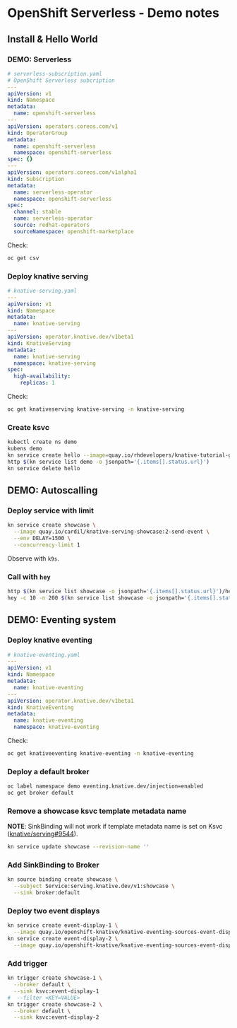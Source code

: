 # OpenShift Serverless - Demo notes

## Install & Hello World

### DEMO: Serverless

```yaml
# serverless-subscription.yaml
# OpenShift Serverless subcription
---
apiVersion: v1
kind: Namespace
metadata:
  name: openshift-serverless
---
apiVersion: operators.coreos.com/v1
kind: OperatorGroup
metadata:
  name: openshift-serverless
  namespace: openshift-serverless
spec: {}
---
apiVersion: operators.coreos.com/v1alpha1
kind: Subscription
metadata:
  name: serverless-operator
  namespace: openshift-serverless
spec:
  channel: stable
  name: serverless-operator
  source: redhat-operators
  sourceNamespace: openshift-marketplace
```

Check:

```bash
oc get csv
```

### Deploy knative serving

```yaml
# knative-serving.yaml
---
apiVersion: v1
kind: Namespace
metadata:
  name: knative-serving
---
apiVersion: operator.knative.dev/v1beta1
kind: KnativeServing
metadata:
  name: knative-serving
  namespace: knative-serving
spec:
  high-availability:
    replicas: 1

```
Check:

```bash
oc get knativeserving knative-serving -n knative-serving
```

### Create ksvc

```bash
kubectl create ns demo
kubens demo
kn service create hello --image=quay.io/rhdevelopers/knative-tutorial-greeter:quarkus
http $(kn service list demo -o jsonpath='{.items[].status.url}')
kn service delete hello
```

## DEMO: Autoscalling

### Deploy service with limit

```bash
kn service create showcase \
  --image quay.io/cardil/knative-serving-showcase:2-send-event \
  --env DELAY=1500 \
  --concurrency-limit 1
```

Observe with `k9s`.

### Call with `hey`

```bash
http $(kn service list showcase -o jsonpath='{.items[].status.url}')/hello
hey -c 10 -n 200 $(kn service list showcase -o jsonpath='{.items[].status.url}')/hello
```

## DEMO: Eventing system

### Deploy knative eventing

```yaml
# knative-eventing.yaml
---
apiVersion: v1
kind: Namespace
metadata:
  name: knative-eventing
---
apiVersion: operator.knative.dev/v1beta1
kind: KnativeEventing
metadata:
  name: knative-eventing
  namespace: knative-eventing
```
Check:

```bash
oc get knativeeventing knative-eventing -n knative-eventing
```

### Deploy a default broker

```bash
oc label namespace demo eventing.knative.dev/injection=enabled
oc get broker default
```

### Remove a showcase ksvc template metadata name

**NOTE**: SinkBinding will not work if template metadata name is set on Ksvc ([knative/serving#9544](https://github.com/knative/serving/issues/9544)).

```bash
kn service update showcase --revision-name ''
```

### Add SinkBinding to Broker

```bash
kn source binding create showcase \
  --subject Service:serving.knative.dev/v1:showcase \
  --sink broker:default
```

### Deploy two event displays

```bash
kn service create event-display-1 \
  --image quay.io/openshift-knative/knative-eventing-sources-event-display:latest
kn service create event-display-2 \
  --image quay.io/openshift-knative/knative-eventing-sources-event-display:latest
```

### Add trigger

```bash
kn trigger create showcase-1 \
  --broker default \
  --sink ksvc:event-display-1
#  --filter <KEY=VALUE>
kn trigger create showcase-2 \
  --broker default \
  --sink ksvc:event-display-2
```

